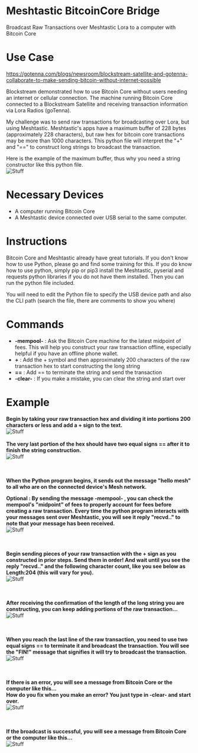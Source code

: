 # Meshtastic BitcoinCore Bridge
Broadcast Raw Transactions over Meshtastic Lora to a computer with Bitcoin Core

# Use Case
https://gotenna.com/blogs/newsroom/blockstream-satellite-and-gotenna-collaborate-to-make-sending-bitcoin-without-internet-possible

Blockstream demonstrated how to use Bitcoin Core without users needing an internet or cellular connection. The machine running Bitcoin Core connected to a Blockstream Satellite and receiving transaction information via Lora Radios (goTenna). 

My challenge was to send raw transactions for broadcasting over Lora, but using Meshtastic. Meshtastic's apps have a maximum buffer of 228 bytes (approximately 228 characters), but raw hex for bitcoin core transactions may be more than 1000 characters. This python file will interpret the "+" and "==" to construct long strings to broadcast the transaction.

Here is the example of the maximum buffer, thus why you need a string constructor like this python file.
<br>
![Stuff](https://github.com/BTCtoolshed/MeshtasticBitcoinCore_Bridge/blob/main/photos/BridgeBytes.png?raw=true)

# Necessary Devices

* A computer running Bitcoin Core
* A Meshtastic device connected over USB serial to the same computer. 

# Instructions
Bitcoin Core and Meshtastic already have great tutorials. If you don't know how to use Python, please go and find some training for this. If you do know how to use python, simply pip or pip3 install the Meshtastic, pyserial and requests python libraries if you do not have them installed. Then you can run the python file included.

You will need to edit the Python file to specify the USB device path and also the CLI path (search the file, there are comments to show you where)

# Commands
* **-mempool-** : Ask the Bitcoin Core machine for the latest midpoint of fees. This will help you construct your raw transaction offline, especially helpful if you have an offline phone wallet.
* **\+** : Add the + symbol and then approximately 200 characters of the raw transaction hex to start constructing the long string
* **\==** : Add == to terminate the string and send the transaction
* **-clear-** : If you make a mistake, you can clear the string and start over

# Example

**Begin by taking your raw transaction hex and dividing it into portions 200 characters or less and add a + sign to the text.**
<br>
![Stuff](https://github.com/BTCtoolshed/MeshtasticBitcoinCore_Bridge/blob/main/photos/Bridge01.png?raw=true)
<br><br>
**The very last portion of the hex should have two equal signs == after it to finish the string construction.**
<br>
![Stuff](https://github.com/BTCtoolshed/MeshtasticBitcoinCore_Bridge/blob/main/photos/Bridge02.png?raw=true)

<br><br>
**When the Python program begins, it sends out the message "hello mesh" to all who are on the connected device's Mesh network.**

**Optional : By sending the message -mempool- , you can check the mempool's "midpoint" of fees to properly account for fees before creating a raw transaction. Every time the python program interacts with your messages sent over Meshtastic, you will see it reply "recvd.." to note that your message has been received.**
<br>
![Stuff](https://github.com/BTCtoolshed/MeshtasticBitcoinCore_Bridge/blob/main/photos/Bridge03.png?raw=true)

<br><br>
**Begin sending pieces of your raw transaction with the + sign as you constructed in prior steps. Send them in order! And wait until you see the reply "recvd.." and the following character count, like you see below as Length:204 (this will vary for you).**
<br>
![Stuff](https://github.com/BTCtoolshed/MeshtasticBitcoinCore_Bridge/blob/main/photos/Bridge05.png?raw=true)

<br><br>
**After receiving the confirmation of the length of the long string you are constructing, you can keep adding portions of the raw transaction...**
<br>
![Stuff](https://github.com/BTCtoolshed/MeshtasticBitcoinCore_Bridge/blob/main/photos/Bridge06.png?raw=true)

<br><br>
**When you reach the last line of the raw transaction, you need to use two equal signs == to terminate it and broadcast the transaction. You will see the "FIN!" message that signifies it will try to broadcast the transaction.**
<br>
![Stuff](https://github.com/BTCtoolshed/MeshtasticBitcoinCore_Bridge/blob/main/photos/Bridge06.png?raw=true)

<br><br>
**If there is an error, you will see a message from Bitcoin Core or the computer like this...**
<br>
**How do you fix when you make an error? You just type in -clear- and start over.**
<br>
![Stuff](https://github.com/BTCtoolshed/MeshtasticBitcoinCore_Bridge/blob/main/photos/Bridge07.png?raw=true)

<br><br>
**If the broadcast is successful, you will see a message from Bitcoin Core or the computer like this...**
<br>
![Stuff](https://github.com/BTCtoolshed/MeshtasticBitcoinCore_Bridge/blob/main/photos/Bridge08.png?raw=true)


